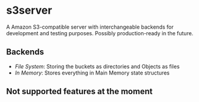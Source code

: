 # s3server

A Amazon S3-compatible server with interchangeable backends for development and testing purposes. Possibly production-ready in the future.

## Backends

- _File System_: Storing the buckets as directories and Objects as files
- _In Memory_: Stores everything in Main Memory state structures

## Not supported features at the moment

